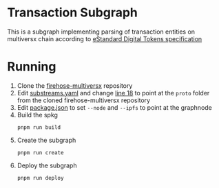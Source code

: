 # Transaction Subgraph
This is a subgraph implementing parsing of transaction entities on multiversx chain according to [eStandard Digital Tokens specification](https://github.com/multiversx/mx-specs/blob/main/ESDT-specs.md)

# Running
1. Clone the [firehose-multiversx](https://github.com/multiversx/firehose-multiversx) repository
2. Edit [substreams.yaml](./substreams.yaml) and change [line 18](./substreams.yaml#L18) to point at the `proto` folder from the cloned firehose-multiversx repository
3. Edit [package.json](./package.json) to set `--node` and `--ipfs` to point at the graphnode
4. Build the spkg
    ```shell
    pnpm run build
    ```
5. Create the subgraph
    ```shell
    pnpm run create
    ```
6. Deploy the subgraph
    ```shell
    pnpm run deploy
    ```
